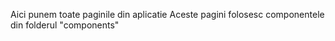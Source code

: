 Aici punem toate paginile din aplicatie
Aceste pagini folosesc componentele din folderul "components"
